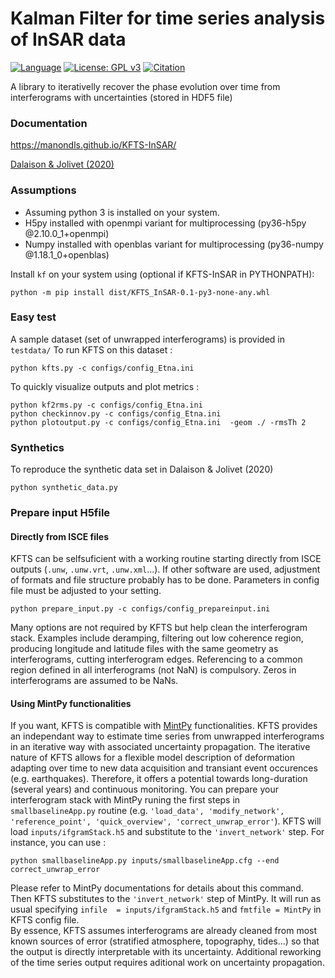 # Kalman Filter for time series analysis of InSAR data

[![Language](https://img.shields.io/badge/python-3.6%2B-blue.svg)](https://www.python.org/)
[![License: GPL v3](https://img.shields.io/badge/License-GPL%20v3-blue.svg)](https://github.com/ManonDls/KFTS-InSAR/blob/master/LICENCE.txt)
[![Citation](https://img.shields.io/badge/doi-10.1029%2019JB019150-blue)](https://doi.org/10.1029/2019JB019150)

A library to iterativelly recover the phase evolution over time from interferograms with uncertainties 
(stored in HDF5 file)


### Documentation

https://manondls.github.io/KFTS-InSAR/

[Dalaison & Jolivet (2020)](https://doi.org/10.1029/2019JB019150)


### Assumptions

+ Assuming python 3 is installed on your system.
+ H5py installed with openmpi variant for multiprocessing (py36-h5py @2.10.0_1+openmpi)
+ Numpy installed with openblas variant for multiprocessing (py36-numpy @1.18.1_0+openblas)

Install `kf` on your system using (optional if KFTS-InSAR in PYTHONPATH): 

```
python -m pip install dist/KFTS_InSAR-0.1-py3-none-any.whl
```

### Easy test

A sample dataset (set of unwrapped interferograms) is provided in  `testdata/`
To run KFTS on this dataset : 
```
python kfts.py -c configs/config_Etna.ini 
```

To quickly visualize outputs and plot metrics :
```
python kf2rms.py -c configs/config_Etna.ini 
python checkinnov.py -c configs/config_Etna.ini 
python plotoutput.py -c configs/config_Etna.ini  -geom ./ -rmsTh 2
```
### Synthetics 

To reproduce the synthetic data set in Dalaison & Jolivet (2020)
```
python synthetic_data.py
```

### Prepare input H5file

#### Directly from ISCE files 
KFTS can be selfsuficient with a working routine starting directly from ISCE outputs (`.unw`, `.unw.vrt`, `.unw.xml`...). If other software are used, adjustment of formats and file structure probably has to be done. Parameters in config file must be adjusted to your setting. 
```
python prepare_input.py -c configs/config_prepareinput.ini 
```
Many options are not required by KFTS but help clean the interferogram stack. Examples include deramping, filtering out low coherence region, producing longitude and latitude files with the same geometry as interferograms, cutting interferogram edges. Referencing to a common region defined in all interferograms (not NaN) is compulsory. Zeros in interferograms are assumed to be NaNs. 

#### Using MintPy functionalities

If you want, KFTS is compatible with [MintPy](https://github.com/insarlab/MintPy) functionalities. KFTS provides an independant way to estimate time series from unwrapped interferograms in an iterative way with associated uncertainty propagation. The iterative nature of KFTS allows for a flexible model description of deformation adapting over time to new data acquisition and transiant event occurences (e.g. earthquakes). Therefore, it offers a potential towards long-duration (several years) and continuous monitoring. You can prepare your interferogram stack with MintPy runing the first steps in `smallbaselineApp.py` routine (e.g. `'load_data', 'modify_network', 'reference_point', 'quick_overview', 'correct_unwrap_error'`). KFTS will load `inputs/ifgramStack.h5` and substitute to the `'invert_network'` step.  For instance, you can use : 
```
python smallbaselineApp.py inputs/smallbaselineApp.cfg --end correct_unwrap_error

```
Please refer to MintPy documentations for details about this command. Then KFTS substitutes to the `'invert_network'` step of MintPy. It will run as usual specifying `infile  = inputs/ifgramStack.h5` and `fmtfile = MintPy` in KFTS config file.  
By essence, KFTS assumes interferograms are already cleaned from most known sources of error (stratified atmosphere, topography, tides...) so that the output is directly interpretable with its uncertainty. Additional reworking of the time series output requires aditional work on uncertainty propagation. 
